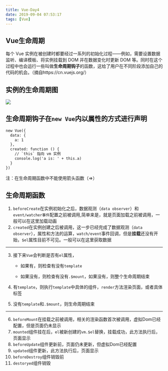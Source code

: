 ```yaml
---
title: Vue-Day4
date: 2019-09-04 07:53:17
tags: [Vue]
---
```


## Vue生命周期

每个 Vue 实例在被创建时都要经过一系列的初始化过程——例如，需要设置数据监听、编译模板、将实例挂载到 DOM 并在数据变化时更新 DOM 等。同时在这个过程中也会运行一些叫做**生命周期钩子**的函数，这给了用户在不同阶段添加自己的代码的机会。（摘自https://cn.vuejs.org/）

<!--truncate-->

## 实例的生命周期图

![](https://cdn.ego1st.cn/postImg/vuelife.png)

## 生命周期钩子在`new Vue`内以**属性**的方式进行声明

```html
new Vue({
  data: {
    a: 1
  },
  created: function () {
    // `this` 指向 vm 实例
    console.log('a is: ' + this.a)
  }
})
```

注：在生命周期函数中不能使用箭头函数（=>）

## 生命周期函数

1. `beforeCreate`在实例初始化之后，数据观测（`data observer`）和 `event/watcher事件`配置之前被调用,简单来是，就是页面加载之前被调用，一般可以在这里加载动画
2. `created`在实例创建之后被调用，这一步已经完成了数据观测（`data observer`），属性和方法的运算，`watch/event`事件回调，但是**挂载**还没有开始，`$el`属性目前不可见。一般可以在这里获取数据

------

3. 接下来`Vue`会判断是否有`el`属性，

   + 如果有，则检查有没有`template`

   + 如果没有，则检查有没有`.$mount`，如果没有，则整个生命周期结束

4. 有`template`，则执行`template`中具体的组件，`render`方法渲染页面，或者具体标签

5. 没有`template`和`.$mount`，则生命周期结束

------

6. `beforeMount`在挂载之前被调用，相关的渲染函数首次被调用，虚拟Dom已经配置，但是页面仍未显示
7. `mounted`组件挂在后，`el`被新创建的`vm.$el`替换，挂载成功，此方法执行后，页面显示
8. `beforeUpdate`组件更新前，页面仍未更新，但虚拟Dom已经配置
9. `updated`组件更新，此方法执行后，页面显示
10. `beforeDestroy`组件销毁前
11. `destoryed`组件销毁